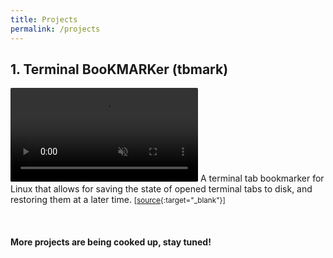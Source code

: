 ```yaml
---
title: Projects
permalink: /projects
---
```

## 1. Terminal BooKMARKer (tbmark)
<video controls preload muted style="border-radius: 2px"><source src="/assets/videos/tbmark-demo.mp4" type="video/mp4"></video>
A terminal tab bookmarker for Linux that allows for saving the state of opened terminal tabs to disk, and restoring them at a later time. <small>[[source](https://github.com/eehs/tbmark){:target="_blank"}]</small>

<br>

<h4>More projects are being cooked up, stay tuned!</h4>
